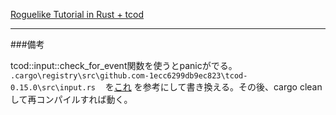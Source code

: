 [Roguelike Tutorial in Rust + tcod](https://tomassedovic.github.io/roguelike-tutorial/)

---
###備考

tcod::input::check_for_event関数を使うとpanicがでる。
`.cargo\registry\src\github.com-1ecc6299db9ec823\tcod-0.15.0\src\input.rs　`
を[これ](https://github.com/tomassedovic/tcod-rs/commit/d27df89a213c33871b6f704678be9ca6cd40a50e)
を参考にして書き換える。その後、cargo cleanして再コンパイルすれば動く。